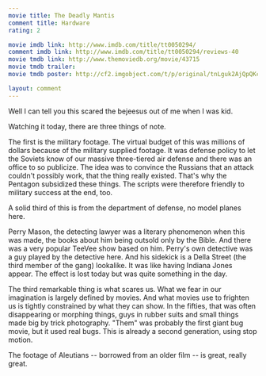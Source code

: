 ```yaml
---
movie title: The Deadly Mantis
comment title: Hardware
rating: 2

movie imdb link: http://www.imdb.com/title/tt0050294/
comment imdb link: http://www.imdb.com/title/tt0050294/reviews-40
movie tmdb link: http://www.themoviedb.org/movie/43715
movie tmdb trailer: 
movie tmdb poster: http://cf2.imgobject.com/t/p/original/tnLguk2AjQpQKc5vlE4gyYnNvDK.jpg

layout: comment
---
```


Well I can tell you this scared the bejeesus out of me when I was kid.

Watching it today, there are three things of note.

The first is the military footage. The virtual budget of this was millions of dollars because of the military supplied footage. It was defense policy to let the Soviets know of our massive three-tiered air defense and there was an office to so publicize. The idea was to convince the Russians that an attack couldn't possibly work, that the thing really existed. That's why the Pentagon subsidized these things. The scripts were therefore friendly to military success at the end, too.

A solid third of this is from the department of defense, no model planes here.

Perry Mason, the detecting lawyer was a literary phenomenon when this was made, the books about him being outsold only by the Bible. And there was a very popular TeeVee show based on him. Perry's own detective was a guy played by the detective here. And his sidekick is a Della Street (the third member of the gang) lookalike. It was like having Indiana Jones appear. The effect is lost today but was quite something in the day.

The third remarkable thing is what scares us. What we fear in our imagination is largely defined by movies. And what movies use to frighten us is tightly constrained by what they can show. In the fifties, that was often disappearing or morphing things, guys in rubber suits and small things made big by trick photography. "Them" was probably the first giant bug movie, but it used real bugs. This is already a second generation, using stop motion.

The footage of Aleutians -- borrowed from an older film -- is great, really great.
